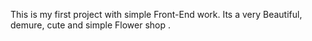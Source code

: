 This is my first project with simple Front-End work.
Its a very Beautiful, demure, cute and simple Flower shop . 
